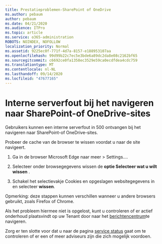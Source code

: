```yaml
---
title: Prestatieproblemen-SharePoint of OneDrive
ms.author: pebaum
author: pebaum
ms.date: 04/21/2020
ms.audience: ITPro
ms.topic: article
ms.service: o365-administration
ROBOTS: NOINDEX, NOFOLLOW
localization_priority: Normal
ms.assetid: 9225ec0f-771f-4d7a-8157-e188953107aa
ms.openlocfilehash: 99d99b22c7ec5e3bde6a89dc2da8e08c2162bf65
ms.sourcegitcommit: c6692ce0fa1358ec3529e59ca0ecdfdea4cdc759
ms.translationtype: MT
ms.contentlocale: nl-NL
ms.lasthandoff: 09/14/2020
ms.locfileid: "47677165"
---
```

# <a name="internal-server-error-when-navigating-to-sharepoint-or-onedrive-sites"></a>Interne serverfout bij het navigeren naar SharePoint-of OneDrive-sites

Gebruikers kunnen een interne serverfout in 500 ontvangen bij het navigeren naar SharePoint-of OneDrive-sites. 

Probeer de cache van de browser te wissen voordat u naar de site navigeert.


1. Ga in de browser Microsoft Edge naar meer > Settings....

2. Selecteer onder browsegegevens wissen de **optie Selecteer wat u wilt wissen** .

3. Schakel het selectievakje Cookies en opgeslagen websitegegevens in en selecteer **wissen**.

Opmerking: deze stappen kunnen verschillen wanneer u andere browsers gebruikt, zoals Firefox of Chrome.

Als het probleem hiermee niet is opgelost, kunt u controleren of er actief onderhoud plaatsvindt op uw Tenant door naar het [berichtencentrum](https://portal.office.com/adminportal/home#/MessageCenter)te navigeren.

Zorg er ten slotte voor dat u naar de pagina [service status](https://portal.office.com/adminportal/home#/servicehealth) gaat om te controleren of er een of meer adviseurs zijn die zich mogelijk voordoen.

